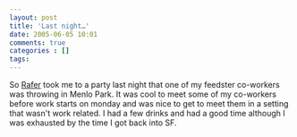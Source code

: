 ```yaml
---
layout: post
title: 'Last night…'
date: 2005-06-05 10:01
comments: true
categories : []
tags:
---
```

So <a href="http://rafer.net">Rafer</a> took me to a party last night that one of my feedster co-workers was throwing in Menlo Park. It was cool to meet some of my co-workers before work starts on monday and was  nice to get to meet them in a setting that wasn't work related. I had a few drinks and had a good time although I was exhausted by the time I got back into SF.

